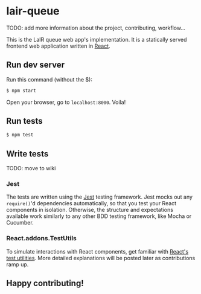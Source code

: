 lair-queue
==========

TODO: add more information about the project, contributing, workflow...

This is the LaIR queue web app's implementation. It is a statically served frontend web application
written in [React](http://facebook.github.io/react/).

## Run dev server

Run this command (without the $):

```bash
$ npm start
```

Open your browser, go to `localhost:8000`. Voila!

## Run tests

```bash
$ npm test
```

## Write tests

TODO: move to wiki

### Jest

The tests are written using the [Jest](https://facebook.github.io/jest/) testing framework. Jest
mocks out any `require()`'d dependencies automatically, so that you test your React components in
isolation. Otherwise, the structure and expectations available work similarly to any other BDD
testing framework, like Mocha or Cucumber.

### React.addons.TestUtils

To simulate interactions with React components, get familiar with [React's test
utilities](http://facebook.github.io/react/docs/test-utils.html). More detailed explanations will
be posted later as contributions ramp up.

## Happy contributing!
